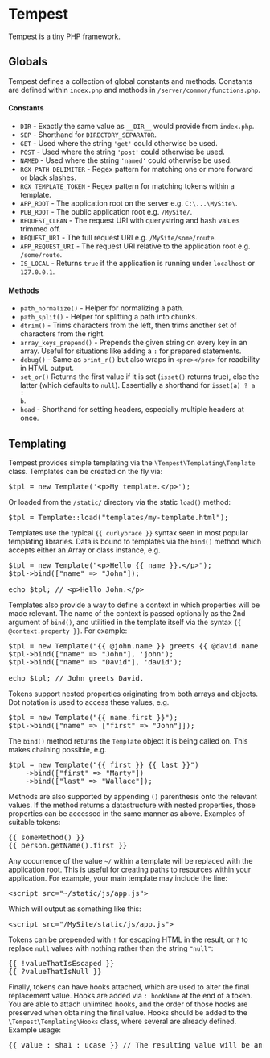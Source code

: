 # Tempest

Tempest is a tiny PHP framework.


## Globals

Tempest defines a collection of global constants and methods. Constants are defined within <code>index.php</code> and methods in <code>/server/common/functions.php</code>.

#### Constants

* <code>DIR</code> - Exactly the same value as <code>\_\_DIR\_\_</code> would provide from <code>index.php</code>.
* <code>SEP</code> - Shorthand for <code>DIRECTORY_SEPARATOR</code>.
* <code>GET</code> - Used where the string <code>'get'</code> could otherwise be used.
* <code>POST</code> - Used where the string <code>'post'</code> could otherwise be used.
* <code>NAMED</code> - Used where the string <code>'named'</code> could otherwise be used.
* <code>RGX_PATH_DELIMITER</code> - Regex pattern for matching one or more forward or black slashes.
* <code>RGX_TEMPLATE_TOKEN</code> - Regex pattern for matching tokens within a template.
* <code>APP_ROOT</code> - The application root on the server e.g. <code>C:\\...\\MySite\\</code>.
* <code>PUB_ROOT</code> - The public application root e.g. <code>/MySite/</code>.
* <code>REQUEST_CLEAN</code> - The request URI with querystring and hash values trimmed off.
* <code>REQUEST_URI</code> - The full request URI e.g. <code>/MySite/some/route</code>.
* <code>APP_REQUEST_URI</code> - The request URI relative to the application root e.g. <code>/some/route</code>.
* <code>IS_LOCAL</code> - Returns <code>true</code> if the application is running under <code>localhost</code> or <code>127.0.0.1</code>.

#### Methods

* <code>path_normalize()</code> - Helper for normalizing a path.
* <code>path_split()</code> - Helper for splitting a path into chunks.
* <code>dtrim()</code> - Trims characters from the left, then trims another set of characters from the right.
* <code>array_keys_prepend()</code> - Prepends the given string on every key in an array. Useful for situations like adding a <code>:</code> for prepared statements.
* <code>debug()</code> - Same as <code>print\_r()</code> but also wraps in <code>&lt;pre&gt;&lt;/pre&gt;</code> for readbility in HTML output.
* <code>set_or()</code> Returns the first value if it is set (<code>isset()</code> returns true), else the latter (which defaults to <code>null</code>). Essentially a shorthand for <code>isset(a) ? a : b</code>.
* <code>head</code> - Shorthand for setting headers, especially multiple headers at once.


## Templating

Tempest provides simple templating via the <code>\\Tempest\\Templating\\Template</code> class. Templates can be created on the fly via:

<pre>
$tpl = new Template('&lt;p&gt;My template.&lt;/p&gt;');
</pre>

Or loaded from the <code>/static/</code> directory via the static <code>load()</code> method:

<pre>
$tpl = Template::load("templates/my-template.html");
</pre>

Templates use the typical <code>{{ curlybrace }}</code> syntax seen in most popular templating libraries. Data is bound to templates via the <code>bind()</code> method which accepts either an Array or class instance, e.g.

<pre>
$tpl = new Template("&lt;p&gt;Hello {{ name }}.&lt;/p&gt;");
$tpl->bind(["name" => "John"]);

echo $tpl; // &lt;p&gt;Hello John.&lt;/p&gt;
</pre>

Templates also provide a way to define a context in which properties will be made relevant. The name of the context is passed optionally as the 2nd argument of <code>bind()</code>, and utilitied in the template itself via the syntax <code>{{ @context.property }}</code>. For example:

<pre>
$tpl = new Template("{{ @john.name }} greets {{ @david.name }}.");
$tpl->bind(["name" => "John"], 'john');
$tpl->bind(["name" => "David"], 'david');

echo $tpl; // John greets David.
</pre>

Tokens support nested properties originating from both arrays and objects. Dot notation is used to access these values, e.g.

<pre>
$tpl = new Template("{{ name.first }}");
$tpl->bind(["name" => ["first" => "John"]]);
</pre>

The <code>bind()</code> method returns the <code>Template</code> object it is being called on. This makes chaining possible, e.g.

<pre>
$tpl = new Template("{{ first }} {{ last }}")
	->bind(["first" => "Marty"])
	->bind(["last" => "Wallace"]);
</pre>

Methods are also supported by appending <code>()</code> parenthesis onto the relevant values. If the method returns a datastructure with nested properties, those properties can be accessed in the same manner as above. Examples of suitable tokens:

<pre>
{{ someMethod() }}
{{ person.getName().first }}
</pre>

Any occurrence of the value <code>~/</code> within a template will be replaced with the application root. This is useful for creating paths to resources within your application. For example, your main template may include the line:

<pre>
&lt;script src="~/static/js/app.js"&gt;
</pre>

Which will output as something like this:

<pre>
&lt;script src="/MySite/static/js/app.js"&gt;
</pre>

Tokens can be prepended with <code>!</code> for escaping HTML in the result, or <code>?</code> to replace <code>null</code> values with nothing rather than the string <code>"null"</code>:

<pre>
{{ !valueThatIsEscaped }}
{{ ?valueThatIsNull }}
</pre>

Finally, tokens can have hooks attached, which are used to alter the final replacement value. Hooks are added via <code>: hookName</code> at the end of a token. You are able to attach unlimited hooks, and the order of those hooks are preserved when obtaining the final value. Hooks should be added to the <code>\\Tempest\\Templating\\Hooks</code> class, where several are already defined. Example usage:

<pre>
{{ value : sha1 : ucase }} // The resulting value will be an uppercase SHA1 hash of the original.
</pre>
